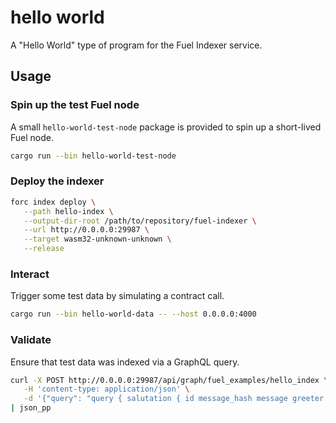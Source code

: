 # hello world

 A "Hello World" type of program for the Fuel Indexer service.

## Usage

### Spin up the test Fuel node

A small `hello-world-test-node` package is provided to spin up a short-lived Fuel node.

```bash
cargo run --bin hello-world-test-node
```

### Deploy the indexer

```bash
forc index deploy \
   --path hello-index \
   --output-dir-root /path/to/repository/fuel-indexer \
   --url http://0.0.0.0:29987 \
   --target wasm32-unknown-unknown \
   --release
```

### Interact

Trigger some test data by simulating a contract call.

```bash
cargo run --bin hello-world-data -- --host 0.0.0.0:4000
```

### Validate

Ensure that test data was indexed via a GraphQL query.

```bash
curl -X POST http://0.0.0.0:29987/api/graph/fuel_examples/hello_index \
   -H 'content-type: application/json' \
   -d '{"query": "query { salutation { id message_hash message greeter first_seen last_seen }}", "params": "b"}' \
| json_pp
```
